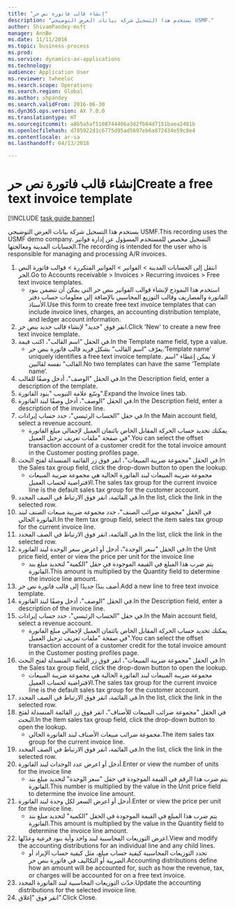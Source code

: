 ```yaml
--- 
title: "إنشاء قالب فاتورة نص حر"
description: "يستخدم هذا التسجيل شركة بيانات العرض التوضيحي USMF."
author: ShivamPandey-msft
manager: AnnBe
ms.date: 11/11/2016
ms.topic: business-process
ms.prod: 
ms.service: dynamics-ax-applications
ms.technology: 
audience: Application User
ms.reviewer: twheeloc
ms.search.scope: Operations
ms.search.region: Global
ms.author: shpandey
ms.search.validFrom: 2016-06-30
ms.dyn365.ops.version: AX 7.0.0
ms.translationtype: HT
ms.sourcegitcommit: a8b5a5af5108744406a3d2fb84d7151baea2481b
ms.openlocfilehash: d785922d1c6775d95ad5697eb6a872434e59c8e4
ms.contentlocale: ar-sa
ms.lasthandoff: 04/13/2018

---
```

# <a name="create-a-free-text-invoice-template"></a><span data-ttu-id="2b290-103">إنشاء قالب فاتورة نص حر</span><span class="sxs-lookup"><span data-stu-id="2b290-103">Create a free text invoice template</span></span>

[!INCLUDE [task guide banner](../../includes/task-guide-banner.md)]

<span data-ttu-id="2b290-104">يستخدم هذا التسجيل شركة بيانات العرض التوضيحي USMF.</span><span class="sxs-lookup"><span data-stu-id="2b290-104">This recording uses the USMF demo company.</span></span> <span data-ttu-id="2b290-105">التسجيل مخصص للمستخدم المسؤول عن إدارة فواتير الحسابات المدينة ومعالجتها.</span><span class="sxs-lookup"><span data-stu-id="2b290-105">The recording is intended for the user who is responsible for managing and processing A/R invoices.</span></span>

1. <span data-ttu-id="2b290-106">انتقل إلى الحسابات المدينة > الفواتير > الفواتير المتكررة > قوالب فاتورة النص الحر‬.</span><span class="sxs-lookup"><span data-stu-id="2b290-106">Go to Accounts receivable > Invoices > Recurring invoices > Free text invoice templates.</span></span>
    * <span data-ttu-id="2b290-107">استخدم هذا النموذج لإنشاء قوالب الفواتير بنص حر التي يمكن أن تتضمن بنود الفاتورة والمصاريف وقالب التوزيع المحاسبي بالإضافة إلى معلومات حساب دفتر الأستاذ.</span><span class="sxs-lookup"><span data-stu-id="2b290-107">Use this form to create free text invoice templates that can include invoice lines, charges, an accounting distribution template, and ledger account information.</span></span>  
2. <span data-ttu-id="2b290-108">انقر فوق "جديد" لإنشاء قالب جديد بنص حر.</span><span class="sxs-lookup"><span data-stu-id="2b290-108">Click 'New' to create a new free text invoice template.</span></span>
3. <span data-ttu-id="2b290-109">في الحقل "اسم القالب"، اكتب قيمة.</span><span class="sxs-lookup"><span data-stu-id="2b290-109">In the Template name field, type a value.</span></span>
    * <span data-ttu-id="2b290-110">يعرّف "اسم القالب" بشكل فريد قالب فاتورة بنص حر.</span><span class="sxs-lookup"><span data-stu-id="2b290-110">‘Template name’ uniquely identifies a free text invoice template.</span></span> <span data-ttu-id="2b290-111">لا يمكن إعطاء "اسم القالب" نفسه لقالبين.</span><span class="sxs-lookup"><span data-stu-id="2b290-111">No two templates can have the same ‘Template name’.</span></span>  
4. <span data-ttu-id="2b290-112">في الحقل "الوصف"، أدخل وصفًا للقالب.</span><span class="sxs-lookup"><span data-stu-id="2b290-112">In the Description field, enter a description of the template.</span></span>
5. <span data-ttu-id="2b290-113">وسّع علامة التبويب "بنود الفاتورة".</span><span class="sxs-lookup"><span data-stu-id="2b290-113">Expand the Invoice lines tab.</span></span>
6. <span data-ttu-id="2b290-114">في الحقل "الوصف"، أدخل وصفًا لبند الفاتورة.</span><span class="sxs-lookup"><span data-stu-id="2b290-114">In the Description field, enter a description of the invoice line.</span></span>
7. <span data-ttu-id="2b290-115">في حقل "الحساب الرئيسي"، حدد حساب إيرادات.</span><span class="sxs-lookup"><span data-stu-id="2b290-115">In the Main account field, select a revenue account.</span></span>
    * <span data-ttu-id="2b290-116">يمكنك تحديد حساب الحركة المقابل الخاص بائتمان العميل لإجمالي مبلغ الفاتورة في صفحة "ملفات تعريف ترحيل العميل‬".</span><span class="sxs-lookup"><span data-stu-id="2b290-116">You can select the offset transaction account of a customer credit for the total invoice amount in the Customer posting profiles page.</span></span>  
8. <span data-ttu-id="2b290-117">في الحقل "مجموعة ضريبة المبيعات"، انقر فوق زر القائمة المنسدلة لفتح البحث.</span><span class="sxs-lookup"><span data-stu-id="2b290-117">In the Sales tax group field, click the drop-down button to open the lookup.</span></span>
    * <span data-ttu-id="2b290-118">مجموعة ضريبة المبيعات لبند الفاتورة الحالية هي مجموعة ضريبة المبيعات الافتراضية لحساب العميل.</span><span class="sxs-lookup"><span data-stu-id="2b290-118">The sales tax group for the current invoice line is the default sales tax group for the customer account.</span></span>  
9. <span data-ttu-id="2b290-119">في القائمة، انقر فوق الارتباط في الصف المحدد.</span><span class="sxs-lookup"><span data-stu-id="2b290-119">In the list, click the link in the selected row.</span></span>
10. <span data-ttu-id="2b290-120">في الحقل "مجموعة ضرائب الصنف"، حدد مجموعة ضريبة مبيعات الصنف‬ لبند الفاتورة الحالي.</span><span class="sxs-lookup"><span data-stu-id="2b290-120">In the Item tax group field, select the item sales tax group for the current invoice line.</span></span>
11. <span data-ttu-id="2b290-121">في القائمة، انقر فوق الارتباط في الصف المحدد.</span><span class="sxs-lookup"><span data-stu-id="2b290-121">In the list, click the link in the selected row.</span></span>
12. <span data-ttu-id="2b290-122">في الحقل "سعر الوحدة"، أدخل أو اعرض سعر الوحدة لبند الفاتورة.</span><span class="sxs-lookup"><span data-stu-id="2b290-122">In the Unit price field, enter or view the price per unit for the invoice line</span></span>
    * <span data-ttu-id="2b290-123">يتم ضرب هذا المبلغ في القيمة الموجودة في حقل "الكمية" لتحديد مبلغ بند الفاتورة.</span><span class="sxs-lookup"><span data-stu-id="2b290-123">This amount is multiplied by the Quantity field to determine the invoice line amount.</span></span>  
13. <span data-ttu-id="2b290-124">أضف بندًا جديدًا إلى قالب فاتورة نص حر.</span><span class="sxs-lookup"><span data-stu-id="2b290-124">Add a new line to free text invoice template.</span></span>
14. <span data-ttu-id="2b290-125">في الحقل "الوصف"، أدخل وصفًا لبند الفاتورة.</span><span class="sxs-lookup"><span data-stu-id="2b290-125">In the Description field, enter a description of the invoice line.</span></span>
15. <span data-ttu-id="2b290-126">في حقل "الحساب الرئيسي"، حدد حساب إيرادات.</span><span class="sxs-lookup"><span data-stu-id="2b290-126">In the Main account field, select a revenue account.</span></span>
    * <span data-ttu-id="2b290-127">يمكنك تحديد حساب الحركة المقابل الخاص بائتمان العميل لإجمالي مبلغ الفاتورة في صفحة "ملفات تعريف ترحيل العميل‬".</span><span class="sxs-lookup"><span data-stu-id="2b290-127">You can select the offset transaction account of a customer credit for the total invoice amount in the Customer posting profiles page.</span></span>  
16. <span data-ttu-id="2b290-128">في الحقل "مجموعة ضريبة المبيعات"، انقر فوق زر القائمة المنسدلة لفتح البحث.</span><span class="sxs-lookup"><span data-stu-id="2b290-128">In the Sales tax group field, click the drop-down button to open the lookup.</span></span>
    * <span data-ttu-id="2b290-129">مجموعة ضريبة المبيعات لبند الفاتورة الحالية هي مجموعة ضريبة المبيعات الافتراضية لحساب العميل.</span><span class="sxs-lookup"><span data-stu-id="2b290-129">The sales tax group for the current invoice line is the default sales tax group for the customer account.</span></span>  
17. <span data-ttu-id="2b290-130">في القائمة، انقر فوق الارتباط في الصف المحدد.</span><span class="sxs-lookup"><span data-stu-id="2b290-130">In the list, click the link in the selected row.</span></span>
18. <span data-ttu-id="2b290-131">في الحقل "مجموعة ضرائب المبيعات للأصناف‬"، انقر فوق زر القائمة المنسدلة لفتح البحث.</span><span class="sxs-lookup"><span data-stu-id="2b290-131">In the Item sales tax group field, click the drop-down button to open the lookup.</span></span>
    * <span data-ttu-id="2b290-132">مجموعة ضرائب مبيعات الأصناف لبند الفاتورة الحالي.</span><span class="sxs-lookup"><span data-stu-id="2b290-132">The item sales tax group for the current invoice line.</span></span>  
19. <span data-ttu-id="2b290-133">في القائمة، انقر فوق الارتباط في الصف المحدد.</span><span class="sxs-lookup"><span data-stu-id="2b290-133">In the list, click the link in the selected row.</span></span>
20. <span data-ttu-id="2b290-134">أدخل أو اعرض عدد الوحدات لبند الفاتورة.</span><span class="sxs-lookup"><span data-stu-id="2b290-134">Enter or view the number of units for the invoice line</span></span>
    * <span data-ttu-id="2b290-135">يتم ضرب هذا الرقم في القيمة الموجودة في حقل "سعر الوحدة" لتحديد مبلغ بند الفاتورة.</span><span class="sxs-lookup"><span data-stu-id="2b290-135">This number is multiplied by the value in the Unit price field to determine the invoice line amount.</span></span>  
21. <span data-ttu-id="2b290-136">أدخل أو اعرض السعر لكل وحدة لبند الفاتورة.</span><span class="sxs-lookup"><span data-stu-id="2b290-136">Enter or view the price per unit for the invoice line.</span></span> 
    * <span data-ttu-id="2b290-137">يتم ضرب هذا المبلغ في القيمة الموجودة في الحقل "الكمية" لتحديد مبلغ بند الفاتورة.</span><span class="sxs-lookup"><span data-stu-id="2b290-137">This amount is multiplied by the value in the Quantity field to determine the invoice line amount.</span></span>  
22. <span data-ttu-id="2b290-138">اعرض التوزيعات المحاسبية لبند واحد وأية بنود فرعية وعدّلها.</span><span class="sxs-lookup"><span data-stu-id="2b290-138">View and modify the accounting distributions for an individual line and any child lines.</span></span>
    * <span data-ttu-id="2b290-139">تحدد التوزيعات المحاسبية كيفية حساب مبلغ، مثل كيفية حساب الإيراد أو الضريبة أو التكاليف في فاتورة بنص حر.</span><span class="sxs-lookup"><span data-stu-id="2b290-139">Accounting distributions define how an amount will be accounted for, such as how the revenue, tax, or charges will be accounted for on a free text invoice.</span></span>  
23. <span data-ttu-id="2b290-140">حدّث التوزيعات المحاسبية لبند الفاتورة المحدد.</span><span class="sxs-lookup"><span data-stu-id="2b290-140">Update the accounting distributions for the selected invoice line.</span></span>
24. <span data-ttu-id="2b290-141">انقر فوق "إغلاق".</span><span class="sxs-lookup"><span data-stu-id="2b290-141">Click Close.</span></span>


